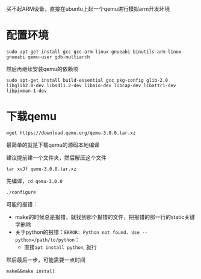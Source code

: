 买不起ARM设备，直接在ubuntu上起一个qemu进行模拟arm开发环境

# 配置环境

```shell
sudo apt-get install gcc gcc-arm-linux-gnueabi binutils-arm-linux-gnueabi qemu-user gdb-multiarch
```

然后再继续安装qemu的依赖项

```shell
sudo apt-get install build-essential gcc pkg-config glib-2.0 libglib2.0-dev libsdl1.2-dev libaio-dev libcap-dev libattr1-dev libpixman-1-dev
```

# 下载qemu

```shell
wget https://download.qemu.org/qemu-3.0.0.tar.xz
```

最简单的就是下载qemu的源码本地编译

建议提前建一个文件夹，然后解压这个文件

```shell
tar xvJf qemu-3.0.0.tar.xz
```

先编译，`cd qemu-3.0.0`

```shell
./configure
```

可能的报错：

- make的时候总是报错，就找到那个报错的文件，把报错的那一行的static关键字删除
- 关于python的报错：`ERROR: Python not found. Use --python=/path/to/python`：
  - 直接`apt install python`, 就行

然后最后一步，可能需要一点时间

```shell
make&&make install
```

